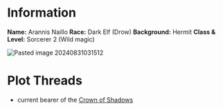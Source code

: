 # Information
**Name:** Arannis Naillo 
**Race:** Dark Elf (Drow) 
**Background:** Hermit 
**Class & Level:** Sorcerer 2 (Wild magic)

![Pasted image 20240831031512](content/Pictures/Pasted%20image%2020240831031512.png)

# Plot Threads
- current bearer of the [Crown of Shadows](Dungeons%20and%20Dragons/8.%20Items/Artifacts%20of%20the%20Shadow%20Queen/Crown%20of%20Shadows.md)